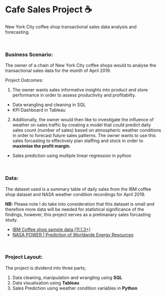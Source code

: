# Cafe Sales Project ☕
New York City coffee shop transactional sales data analysis and forecasting.

<br>

### Business Scenario:
The owner of a chain of New York City coffee shops would to analyse the transactional sales data for the month of April 2019.

Project Outcomes:
1. The owner wants sales informative insights into product and store performance in order to assess productivity and profitabilty.
  - Data wrangling and cleaning in SQL
  - KPI Dashboard in Tableau

2. Additionally, the owner would then like to investigate the influence of weather on sales traffic by creating a model that could predict daily sales count (number of sales) based on atmospheric weather conditions in order to forecast future sales patterns. The owner wants to use this sales forcasting to effectively plan staffing and stock in order to **maximise the profit margin**.
  - Sales prediction using multiple linear regression in python


<br>

### Data:
The dataset used is a summary table of daily sales from the IBM coffee shop dataset and NASA weather condition recordings for April 2019.

**NB:** Please note I do take into consideration that this dataset is small and therefore more data will be needed for statistical significance of the findings, however, this project serves as a prelimanary sales forcasting study.

- [IBM Coffee shop sample data (11.1.3+)](https://community.ibm.com/community/user/businessanalytics/blogs/steven-macko/2019/07/12/beanie-coffee-1113)
- [NASA POWER | Prediction of Worldwide Energy Resources](https://power.larc.nasa.gov)

<br>

### Project Layout:
The project is dividend into three parts;
  1. Data cleaning, manipulation and wrangling using **SQL**
  2. Data visualisation using **Tableau**
  3. Sales Prediction using weather condition variables in **Python**
